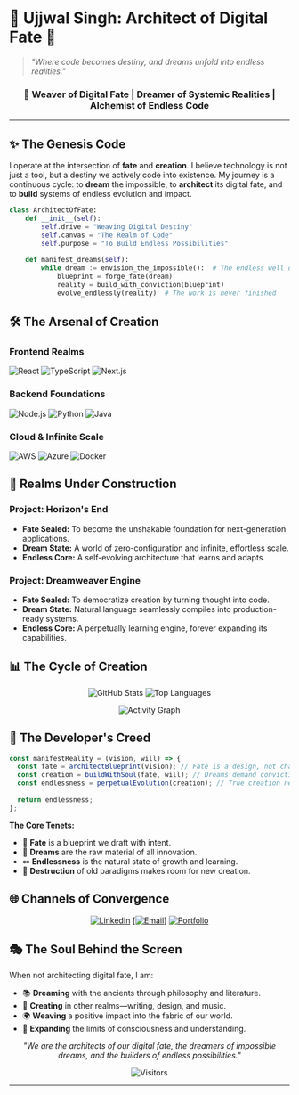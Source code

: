 
# 🌌 Ujjwal Singh: Architect of Digital Fate 🌌

> *"Where code becomes destiny, and dreams unfold into endless realities."*

<div align="center">

### 🎯 **Weaver of Digital Fate** | **Dreamer of Systemic Realities** | **Alchemist of Endless Code**

</div>

---

## ✨ **The Genesis Code**

I operate at the intersection of **fate** and **creation**. I believe technology is not just a tool, but a destiny we actively code into existence. My journey is a continuous cycle: to **dream** the impossible, to **architect** its digital fate, and to **build** systems of endless evolution and impact.

```python
class ArchitectOfFate:
    def __init__(self):
        self.drive = "Weaving Digital Destiny"
        self.canvas = "The Realm of Code"
        self.purpose = "To Build Endless Possibilities"
    
    def manifest_dreams(self):
        while dream := envision_the_impossible():  # The endless well of dreams
            blueprint = forge_fate(dream)
            reality = build_with_conviction(blueprint)
            evolve_endlessly(reality)  # The work is never finished
```

## 🛠️ **The Arsenal of Creation**

### **Frontend Realms**
![React](https://img.shields.io/badge/React-61DAFB?style=for-the-badge&logo=react&logoColor=black)
![TypeScript](https://img.shields.io/badge/TypeScript-3178C6?style=for-the-badge&logo=typescript&logoColor=white)
![Next.js](https://img.shields.io/badge/Next.js-000000?style=for-the-badge&logo=next.js&logoColor=white)

### **Backend Foundations**
![Node.js](https://img.shields.io/badge/Node.js-339933?style=for-the-badge&logo=nodedotjs&logoColor=white)
![Python](https://img.shields.io/badge/Python-3776AB?style=for-the-badge&logo=python&logoColor=white)
![Java](https://img.shields.io/badge/Java-007396?style=for-the-badge&logo=java&logoColor=white)

### **Cloud & Infinite Scale**
![AWS](https://img.shields.io/badge/AWS-232F3E?style=for-the-badge&logo=amazonaws&logoColor=white)
![Azure](https://img.shields.io/badge/Azure-0078D4?style=for-the-badge&logo=microsoftazure&logoColor=white)
![Docker](https://img.shields.io/badge/Docker-2496ED?style=for-the-badge&logo=docker&logoColor=white)

## 🌠 **Realms Under Construction**

### **Project: Horizon's End**
- **Fate Sealed:** To become the unshakable foundation for next-generation applications.
- **Dream State:** A world of zero-configuration and infinite, effortless scale.
- **Endless Core:** A self-evolving architecture that learns and adapts.

### **Project: Dreamweaver Engine**
- **Fate Sealed:** To democratize creation by turning thought into code.
- **Dream State:** Natural language seamlessly compiles into production-ready systems.
- **Endless Core:** A perpetually learning engine, forever expanding its capabilities.

## 📊 **The Cycle of Creation**

<div align="center">

![GitHub Stats](https://github-readme-stats.vercel.app/api?username=fallofpheonix&show_icons=true&theme=radical&hide_border=true)
![Top Languages](https://github-readme-stats.vercel.app/api/top-langs/?username=fallofpheonix&layout=compact&theme=radical&hide_border=true)

![Activity Graph](https://github-readme-activity-graph.vercel.app/graph?username=fallofpheonix&theme=react-dark&hide_border=true&area=true)

</div>

## 🌈 **The Developer's Creed**

```javascript
const manifestReality = (vision, will) => {
  const fate = architectBlueprint(vision); // Fate is a design, not chance.
  const creation = buildWithSoul(fate, will); // Dreams demand conviction.
  const endlessness = perpetualEvolution(creation); // True creation never ends.
  
  return endlessness;
};
```

**The Core Tenets:**
- 🎯 **Fate** is a blueprint we draft with intent.
- 💫 **Dreams** are the raw material of all innovation.
- ∞ **Endlessness** is the natural state of growth and learning.
- 🔄 **Destruction** of old paradigms makes room for new creation.

## 🌐 **Channels of Convergence**

<div align="center">

[![LinkedIn](https://img.shields.io/badge/LinkedIn-Converge%20Professionally-0077B5?style=for-the-badge&logo=linkedin&logoColor=white)](https://www.linkedin.com/in/ujjwal-singh-b42699289/)
[[![Email](https://img.shields.io/badge/Email-Digital%20Scrolls-D14836?style=for-the-badge&logo=gmail&logoColor=white)](mailto:ujjosing@gmail.com)]
[![Portfolio](https://img.shields.io/badge/Portfolio-Gallery%20of%20Fates-FF7139?style=for-the-badge&logo=firefox&logoColor=white)](https://yourportfolio.com)

</div>

## 🎭 **The Soul Behind the Screen**

When not architecting digital fate, I am:
- 📚 **Dreaming** with the ancients through philosophy and literature.
- 🎨 **Creating** in other realms—writing, design, and music.
- 🌍 **Weaving** a positive impact into the fabric of our world.
- 🧠 **Expanding** the limits of consciousness and understanding.

<div align="center">

*"We are the architects of our digital fate, the dreamers of impossible dreams, and the builders of endless possibilities."*

![Visitors](https://komarev.com/ghpvc/?username=fallofpheonix&color=blueviolet&style=flat-square&label=Convergent+Destinies)

</div>

---
